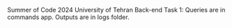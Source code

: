Summer of Code 2024
University of Tehran
Back-end
Task 1: Queries are in commands app. Outputs are in logs folder.